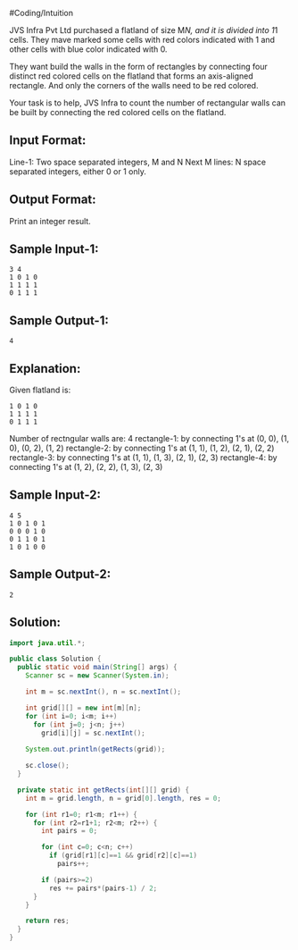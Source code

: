 #Coding/Intuition 

JVS Infra Pvt Ltd purchased a flatland of size M*N, and it is divided into 1*1 cells. They mave marked some cells with red colors indicated with 1 and other cells with blue color indicated with 0.

They want build the walls in the form of rectangles by connecting four distinct red colored cells on the flatland that forms an axis-aligned rectangle. And only the corners of the walls need to be red colored.

Your task is to help, JVS Infra to count the number of rectangular walls can be built by connecting the red colored cells on the flatland.

Input Format:
-------------
Line-1: Two space separated integers, M and N
Next M lines: N space separated integers, either 0 or 1 only.

Output Format:
--------------
Print an integer result.

Sample Input-1:
---------------
```
3 4
1 0 1 0
1 1 1 1
0 1 1 1
```

Sample Output-1:
----------------
```
4
```

Explanation:
-----------
Given flatland is:
```
1 0 1 0
1 1 1 1
0 1 1 1
```
Number of rectngular walls are: 4
rectangle-1: by connecting 1's at (0, 0), (1, 0), (0, 2), (1, 2)
rectangle-2: by connecting 1's at (1, 1), (1, 2), (2, 1), (2, 2)
rectangle-3: by connecting 1's at (1, 1), (1, 3), (2, 1), (2, 3)
rectangle-4: by connecting 1's at (1, 2), (2, 2), (1, 3), (2, 3)


Sample Input-2:
---------------
```
4 5
1 0 1 0 1
0 0 0 1 0
0 1 1 0 1
1 0 1 0 0
```

Sample Output-2:
----------------
```
2
```

## Solution:

```java
import java.util.*;

public class Solution {
  public static void main(String[] args) {
    Scanner sc = new Scanner(System.in);

    int m = sc.nextInt(), n = sc.nextInt();

    int grid[][] = new int[m][n];
    for (int i=0; i<m; i++) 
      for (int j=0; j<n; j++)
        grid[i][j] = sc.nextInt();
    
    System.out.println(getRects(grid));

    sc.close();
  }

  private static int getRects(int[][] grid) {
    int m = grid.length, n = grid[0].length, res = 0;

    for (int r1=0; r1<m; r1++) {
      for (int r2=r1+1; r2<m; r2++) {
        int pairs = 0;

        for (int c=0; c<n; c++)
          if (grid[r1][c]==1 && grid[r2][c]==1) 
            pairs++;

        if (pairs>=2)
          res += pairs*(pairs-1) / 2;
      }
    }

    return res;
  }
}
```